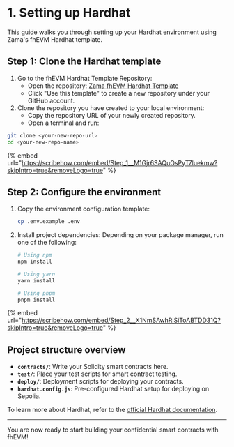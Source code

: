 # 1. Setting up Hardhat

This guide walks you through setting up your Hardhat environment using Zama's fhEVM Hardhat template.

## Step 1: Clone the Hardhat template

1. Go to the fhEVM Hardhat Template Repository:
   - Open the repository: [Zama fhEVM Hardhat Template](https://github.com/zama-ai/fhevm-hardhat-template)
   - Click "Use this template" to create a new repository under your GitHub account.
2. Clone the repository you have created to your local environment:
   - Copy the repository URL of your newly created repository.
   - Open a terminal and run:

```sh
git clone <your-new-repo-url>
cd <your-new-repo-name>
```

{% embed url="https://scribehow.com/embed/Step_1__M1Gjr6SAQuOsPyT7luekmw?skipIntro=true&removeLogo=true" %}

## Step 2: Configure the environment

1.  Copy the environment configuration template:

    ```sh
    cp .env.example .env
    ```

2.  Install project dependencies: Depending on your package manager, run one of the following:

    ```sh
    # Using npm
    npm install

    # Using yarn
    yarn install

    # Using pnpm
    pnpm install
    ```

{% embed url="https://scribehow.com/embed/Step_2__X1NmSAwhRiSiToABTDD31Q?skipIntro=true&removeLogo=true" %}

## Project structure overview

- **`contracts/`**: Write your Solidity smart contracts here.
- **`test/`**: Place your test scripts for smart contract testing.
- **`deploy/`**: Deployment scripts for deploying your contracts.
- **`hardhat.config.js`**: Pre-configured Hardhat setup for deploying on Sepolia.

To learn more about Hardhat, refer to the [official Hardhat documentation](https://hardhat.org/hardhat-runner/docs/getting-started#overview).

---

You are now ready to start building your confidential smart contracts with fhEVM!
